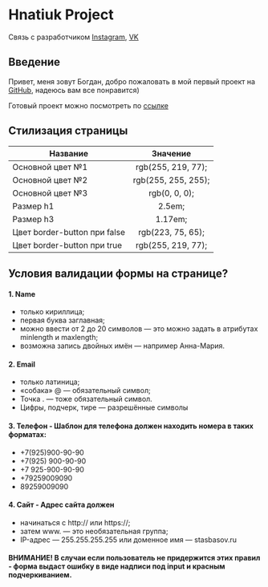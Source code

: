 # Hnatiuk Project
Связь с разработчиком
  [Instagram][2], [VK][3]


## Введение
Привет, меня зовут Богдан, добро пожаловать в мой первый проект на [GitHub][1], надеюсь вам все понравится)


Готовый проект можно посмотреть по [ссылке][4]


## Стилизация страницы
| Название                       | Значение            |
| ------------------------------ |:-------------------:|
| Основной цвет №1               | rgb(255, 219, 77);  |
| Основной цвет №2               | rgb(255, 255, 255); |
| Основной цвет №3               | rgb(0, 0, 0);       |
| Размер h1                      | 2.5em;              |
| Размер h3                      | 1.17em;             |
| Цвет border-button при false   | rgb(223, 75, 65);   |
| Цвет border-button при true    | rgb(255, 219, 77);  |

## Условия валидации формы на странице?
#### 1. Name
- только кириллица;
- первая буква заглавная;
- можно ввести от 2 до 20 символов — это можно задать в атрибутах minlength и maxlength;
- возможна запись двойных имён — например Анна-Мария.

#### 2. Email
- только латиница;
- «собака» @ — обязательный символ;
- Точка . — тоже обязательный символ.
- Цифры, подчерк, тире — разрешённые символы

#### 3. Телефон - Шаблон для телефона должен находить номера в таких форматах:
- +7(925)900-90-90
- +7(925) 900-90-90
- +7 925-900-90-90
- +79259009090
- 89259009090

#### 4. Сайт - Адрес сайта должен
- начинаться с http:// или https://;
- затем www. — это необязательная группа;
- IP-адрес — 255.255.255.255 или доменное имя — stasbasov.ru


#### ВНИМАНИЕ! В случаи если пользователь не придержится этих правил - форма выдаст ошибку в виде надписи под input и красным подчеркиванием.


[1]: https://github.com/
[2]: https://www.instagram.com/bogdoc977
[3]: https://vk.com/bogdoc977
[4]: https://bogdoc077.github.io/b-hnatiuk/